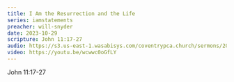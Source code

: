 ```yaml
---
title: I Am the Resurrection and the Life
series: iamstatements
preacher: will-snyder
date: 2023-10-29
scripture: John 11:17-27
audio: https://s3.us-east-1.wasabisys.com/coventrypca.church/sermons/2023.10.29A%20I%20Am%20the%20Resurrection%20and%20the%20Life%20-%20Will%20Snyder.mp3
video: https://youtu.be/wcwwc0oGfLY
---
```

J﻿ohn 11:17-27